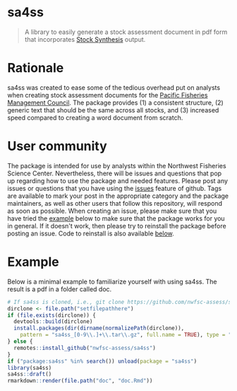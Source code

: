 # sa4ss
> A library to easily generate a stock assessment document in pdf form that incorporates [Stock Synthesis](https://vlab.ncep.noaa.gov/web/stock-synthesis) output.

# Rationale
sa4ss was created to ease some of the tedious overhead put on analysts when creating stock assessment documents for the [Pacific Fisheries Management Council](www.pcouncil.org).
The package provides 
(1) a consistent structure,
(2) generic text that should be the same across all stocks, and
(3) increased speed compared to creating a word document from scratch.

# User community
The package is intended for use by analysts within the Northwest Fisheries Science Center.
Nevertheless, there will be issues and questions that pop up regarding how to use the package and needed features.
Please post any issues or questions that you have using the [issues](https://github.com/nwfsc-assess/sa4ss/issues) feature of github.
Tags are available to mark your post in the appropriate category and the package maintainers, as well as other users that follow this repository, will respond as soon as possible.
When creating an issue, please make sure that you have tried the [example](#example) below to make sure that the package works for you in general. If it doesn't work, then please try to reinstall the package before posting an issue. Code to reinstall is also available [below](#example).

# Example
Below is a minimal example to familiarize yourself with using sa4ss.
The result is a pdf in a folder called doc.
``` r
# If sa4ss is cloned, i.e., git clone https://github.com/nwfsc-assess/sa4ss.git
dirclone <- file.path("setfilepathhere")
if (file.exists(dirclone)) {
  devtools::build(dirclone)
  install.packages(dir(dirname(normalizePath(dirclone)),
    pattern = "sa4ss_[0-9\\.]+\\.tar\\.gz", full.name = TRUE), type = "source")
} else {
  remotes::install_github("nwfsc-assess/sa4ss")
}
if ("package:sa4ss" %in% search()) unload(package = "sa4ss")
library(sa4ss)
sa4ss::draft()
rmarkdown::render(file.path("doc", "doc.Rmd"))
```
